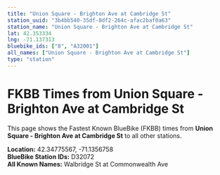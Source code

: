 ```yaml
---
title: "Union Square - Brighton Ave at Cambridge St"
station_uuid: "3b4bb540-35df-8df2-264c-afac2baf0a63"
station_name: "Union Square - Brighton Ave at Cambridge St"
lat: 42.353334
lng: -71.137313
bluebike_ids: ["8", "A32001"]
all_names: ["Union Square - Brighton Ave at Cambridge St"]
type: "station"
---
```


# FKBB Times from Union Square - Brighton Ave at Cambridge St

This page shows the Fastest Known BlueBike (FKBB) times from **Union Square - Brighton Ave at Cambridge St** to all other stations.

**Location:** 42.34775567, -71.1356758  
**BlueBike Station IDs:** D32072  
**All Known Names:** Walbridge St at Commonwealth Ave


